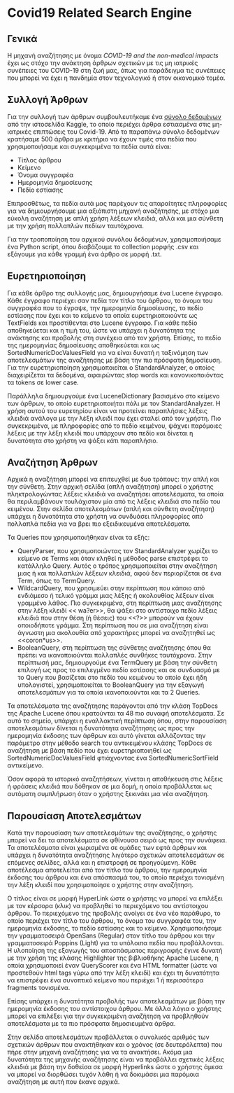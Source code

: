 # Covid19 Related Search Engine

## Γενικά

Η μηχανή αναζήτησης με όνομα *COVID-19 and the non-medical impacts* έχει ως στόχο την ανάκτηση άρθρων σχετικών με τις μη ιατρικές συνέπειες του COVID-19 στη ζωή μας, όπως για παράδειγμα τις συνέπειες που μπορεί να έχει η πανδημία στον τεχνολογικό ή στον οικονομικό τομέα.

## Συλλογή Άρθρων

Για την συλλογή των άρθρων συμβουλευτήκαμε ένα [σύνολο δεδομένων](https://www.kaggle.com/jannalipenkova/covid19-public-media-dataset) από την ιστοσελίδα Kaggle, το οποίο περιέχει άρθρα εστιασμένα στις μη-ιατρικές επιπτώσεις του Covid-19. Από το παραπάνω σύνολο δεδομένων κρατήσαμε 500 άρθρα με κριτήριο να έχουν τιμές στα πεδία που χρησιμοποιήσαμε και συγκεκριμένα τα πεδία αυτά είναι:

- Τίτλος άρθρου
- Κείμενο
- Όνομα συγγραφέα
- Ημερομηνία δημοσίευσης
- Πεδίο εστίασης

Επιπροσθέτως, τα πεδία αυτά μας παρέχουν τις απαραίτητες πληροφορίες για να δημιουργήσουμε μια αξιόπιστη μηχανή αναζήτησης, με στόχο μια εύκολη αναζήτηση με απλή χρήση λέξεων κλειδιά, αλλά και μια σύνθετη με την χρήση πολλαπλών πεδίων ταυτόχρονα.

Για την τροποποίηση του αρχικού συνόλου δεδομένων, χρησιμοποιήσαμε ένα Python script, όπου διαβάζουμε το collection μορφής .csv και εξάγουμε για κάθε γραμμή ένα άρθρο σε μορφή .txt.

## Ευρετηριοποίηση

Για κάθε άρθρο της συλλογής μας, δημιουργήσαμε ένα Lucene έγγραφο. Κάθε έγγραφο περιέχει σαν πεδία τον τίτλο του άρθρου, το όνομα του συγγραφέα που το έγραψε, την ημερομηνία δημοσίευσης, το πεδίο εστίασης που έχει και το κείμενο τα οποία ευρετηριοποιούντε ως TextFields και προστίθενται στο Lucene έγγραφο. Για κάθε πεδίο αποθηκεύεται και η τιμή του, ώστε να υπάρχει η δυνατότητα της ανάκτησης και προβολής στη συνέχεια από τον χρήστη. Επίσης, το πεδίο της ημερομηνίας δημοσίευσης αποθηκεύεται και ως SortedNumericDocValuesField για να είναι δυνατή η ταξινόμηση των αποτελεσμάτων της αναζήτησης με βάση την πιο πρόσφατη δημοσίευση. Για την ευρετηριοποίηση χρησιμοποιείται ο StandardAnalyzer, ο οποίος διαχειρίζεται τα δεδομένα, αφαιρώντας stop words και κανονικοποιόντας τα tokens σε lower case.

Παράλληλα δημιουργούμε ένα LuceneDictionary βασισμένο στο κείμενο των άρθρων, το οποίο ευρετηριοποιήται πάλι με τον StandardAnalyzer. Η χρήση αυτού του ευρετηρίου είναι να προτείνει παραπλήσιες λέξεις κλειδιά ανάλογα με την λέξη κλειδί που έχει σταλεί από τον χρήστη. Πιο συγκεκριμένα, με πληροφορίες από το πεδίο κειμένου, ψάχνει παρόμοιες λέξεις με την λέξη κλειδί που υπάρχουν στο πεδίο και δίνεται η δυνατότητα στο χρήστη να ψάξει κάτι παραπλήσιο.

## Αναζήτηση Άρθρων

Αρχικά η αναζήτηση μπορεί να επιτευχθεί με δυο τρόπους: την απλή και την σύνθετη. Στην αρχική σελίδα (απλή αναζήτηση) μπορεί ο χρήστης πληκτρολογώντας λέξεις κλειδιά να αναζητήσει αποτελέσματα, τα οποία θα περιλαμβάνουν τουλάχιστον μία από τις λέξεις κλειδιά στο πεδίο του κειμένου. Στην σελίδα αποτελεσμάτων (απλή και σύνθετη αναζήτηση) υπάρχει η δυνατότητα στο χρήστη να συνδυάσει πληροφορίες από πολλαπλά πεδία για να βρει πιο εξειδικευμένα αποτελέσματα.

Τα Queries που χρησιμοποιήθηκαν είναι τα εξής:

- QueryParser, που χρησιμοποιώντας τον StandardAnalyzer χωρίζει το κείμενο σε Terms και όταν κληθεί η μέθοδος parse επιστρέφει το κατάλληλο Query. Αυτός ο τρόπος χρησιμοποιείται στην αναζήτηση μιας ή και πολλαπλών λέξεων κλειδιά, αφού δεν περιορίζεται σε ένα Term, όπως το TermQuery.
- WildcardQuery, που χρησιμεύει στην περίπτωση που κάποιο από ενδιάμεσο ή τελικό γράμμα μιας λέξης ή ακολουθίας λέξεων είναι γραμμένο λάθος. Πιο συγκεκριμένα, στη περίπτωση μιας αναζήτησης στην λέξη κλειδί << wa?er>>, θα ψάξει στο αντίστοιχο πεδίο λέξεις κλειδιά  που στην θέση (ή θέσεις) του <<?>> μπορούν να έχουν οποιοδήποτε γράμμα. Στη περίπτωση που σε μια αναζήτηση είναι άγνωστη μια ακολουθία από χαρακτήρες μπορεί να αναζητηθεί ως <<coron*us>>.
- BooleanQuery, στη περίπτωση της σύνθετης αναζήτησης όπου θα πρέπει να ικανοποιούνται πολλαπλές συνθήκες ταυτόχρονα. Στην περίπτωσή μας, δημιουργούμε ένα TermQuery με βάση την σύνθετη επιλογή ως προς το επιλεγμένο πεδίο εστίασης και σε συνδυασμό με το Query που βασίζεται στο πεδίο του κειμένου το οποίο έχει ήδη υπολογιστεί, χρησιμοποιείται το BooleanQuery για την εξαγωγή αποτελεσμάτων για τα οποία ικανοποιούνται και τα 2 Queries.

Τα αποτελέσματα της αναζήτησης παράγονται από την κλάση TopDocs της Apache Lucene όπου κρατούνται τα 48 πιο συναφή αποτελέσματα. Σε αυτό το σημείο, υπάρχει η εναλλακτική περίπτωση όπου, στην παρουσίαση αποτελεσμάτων δίνεται η δυνατότητα αναζήτησης ως προς την ημερομηνία έκδοσης των άρθρων και αυτό γίνεται αλλάζοντας την παράμετρο στην μέθοδο search του αντικειμένου κλάσης TopDocs σε αναζήτηση με βάση πεδίο που έχει ευρετηριοποιηθεί ως SortedNumericDocValuesField φτιάχνοντας ένα SortedNumericSortField αντικείμενο.

Όσον αφορά το ιστορικό αναζητήσεων, γίνεται η αποθήκευση στις λέξεις ή φράσεις κλειδιά που δόθηκαν σε μια δομή, η οποία προβάλλεται ως αυτόματη συμπλήρωση όταν ο χρήστης ξεκινάει μια νέα αναζήτηση.

## Παρουσίαση Αποτελεσμάτων

Κατά την παρουσίαση των αποτελεσμάτων της αναζήτησης, ο χρήστης μπορεί να δει τα αποτελέσματα σε φθίνουσα σειρά ως προς την συνάφεια. Τα αποτελέσματα είναι χωρισμένα σε ομάδες των εφτά άρθρων και υπάρχει η δυνατότητα αναζήτησης λιγότερο σχετικών αποτελεσμάτων σε επόμενες σελίδες, αλλά και η επιστροφή σε προηγούμενη. Κάθε αποτέλεσμα αποτελείται από τον τίτλο του άρθρου, την ημερομηνία έκδοσης του άρθρου και ένα απόσπασμά του, το οποίο περιέχει τονισμένη την λέξη κλειδί που χρησιμοποίησε ο χρήστης στην αναζήτηση.

Ο τίτλος είναι σε μορφή HyperLink ώστε ο χρήστης να μπορεί να επιλέξει με τον κέρσορα (κλικ) να προβληθεί το περιεχόμενο του αντίστοιχου άρθρου. Το περιεχόμενο της προβολής ανοίγει σε ένα νέο παράθυρο, το οποίο περιέχει τον τίτλο του άρθρου, το όνομα του συγγραφέα του, την ημερομηνία έκδοσης, το πεδίο εστίασης και το κείμενο. Χρησιμοποιήσαμε την γραμματοσειρά OpenSans (Regular) στον τίτλο του άρθρου και την γραμματοσειρά Poppins (Light) για τα υπόλοιπα πεδία που προβάλλονται. Η υλοποίηση της εξαγωγής του αποσπάσματος περιγραφής έγινε δυνατή με την χρήση της κλάσης Highlighter της βιβλιοθήκης Apache Lucene, η οποία χρησιμοποιεί έναν QueryScorer και ένα HTML formatter (ώστε να προστεθούν html tags γύρω από την λέξη κλειδί) και έχει τη δυνατότητα να επιστρέφει ένα συνοπτικό κείμενο που περιέχει 1 ή περισσότερα fragments τονισμένα. 

Επίσης υπάρχει η δυνατότητα προβολής των αποτελεσμάτων με βάση την ημερομηνία έκδοσης του αντίστοιχου άρθρου. Με άλλα λόγια ο χρήστης μπορεί να επιλέξει για την συγκεκριμένη αναζήτηση να προβληθούν αποτελέσματα με τα πιο πρόσφατα δημοσιευμένα άρθρα.

Στην σελίδα αποτελεσμάτων προβάλλεται ο συνολικός αριθμός των σχετικών άρθρων που ανακτήθηκαν και ο χρόνος (σε δευτερόλεπτα) που πήρε στην μηχανή αναζήτησης για να τα ανακτήσει. Ακόμα μια δυνατότητα της μηχανής αναζήτησης είναι να προβάλλει σχετικές λέξεις κλειδιά με βάση την δοθείσα σε μορφή Hyperlinks ώστε ο χρήστης άμεσα να μπορεί να διορθώσει τυχόν λάθη ή να δοκιμάσει μια παρόμοια αναζήτηση με αυτή που έκανε αρχικά. 

